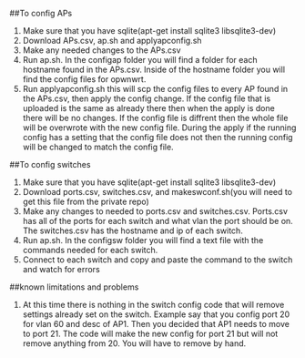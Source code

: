 ##To config APs
1. Make sure that you have sqlite(apt-get install sqlite3 libsqlite3-dev)
2. Download  APs.csv,  ap.sh and applyapconfig.sh
3. Make any needed changes to the APs.csv
4. Run ap.sh. In the configap folder you will find a folder for each hostname found in the APs.csv. Inside of the hostname folder you will find the config files for opwnwrt. 
5. Run applyapconfig.sh this will scp the config files to every AP found in the APs.csv, then apply the config change. If the config file that is uploaded is the same as already there then when the apply is done there will be no changes. If the config file is diffrent then the whole file will be overwrote with the new config file. During the apply if the running config has a setting that the config file does not then the running config will be changed to match the config file.

##To config switches
1. Make sure that you have sqlite(apt-get install sqlite3 libsqlite3-dev)
2. Download ports.csv, switches.csv, and  makeswconf.sh(you will need to get this file from the private repo)
3. Make any changes to needed to ports.csv and switches.csv. Ports.csv has all of the ports for each switch and what vlan the port should be on. The switches.csv has the hostname and ip of each switch.
4. Run ap.sh. In the configsw folder you will find a text file with the commands needed for each switch.
5. Connect to each switch and copy and paste the command to the switch and watch for errors


##known limitations and problems
1. At this time there is nothing in the switch config code that will remove settings already set on the switch. Example say that you config port 20 for vlan 60 and desc of AP1. Then you decided that AP1 needs to move to port 21. The code will make the new config for port 21 but will not remove anything from 20. You will have to remove by hand.
